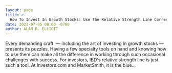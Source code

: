```yaml
---
layout: page
title: >-
  How To Invest In Growth Stocks: Use The Relative Strength Line Correctly
date: 2023-07-05 08:00 -0700
author: ALAN R. ELLIOTT
---
```






Every demanding craft  — including the art of investing in growth stocks — presents its puzzles. Having a few specialty tools on hand and knowing how to use them can make all the difference in working through such occasional challenges with success. For investors, IBD's relative strength line is just such a tool. At Investors.com and MarketSmith, it is the blue…

 


